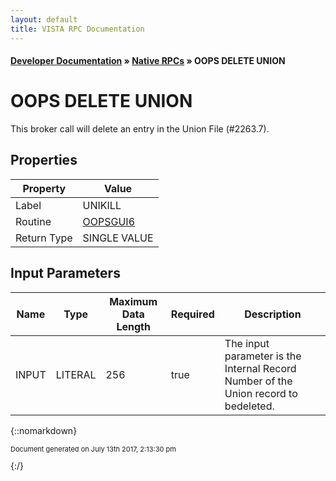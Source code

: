 ```yaml
---
layout: default
title: VISTA RPC Documentation
---
```


#### [Developer Documentation](../index) &#187; [Native RPCs](TableOfContents) &#187; OOPS DELETE UNION<br/>
# OOPS DELETE UNION

This broker call will delete an entry in the Union File (#2263.7).

## Properties

Property | Value
--- | ---
Label | UNIKILL
Routine | [OOPSGUI6](http://code.osehra.org/dox/Routine_OOPSGUI6_source.html)
Return Type | SINGLE VALUE


## Input Parameters

Name | Type | Maximum Data Length | Required | Description
--- | --- | --- | --- | ---
INPUT | LITERAL | 256 | true | The input parameter is the Internal Record Number of the Union record to bedeleted.



{::nomarkdown} <br/><p style="font-size: 11px">Document generated on July 13th 2017, 2:13:30 pm</p>{:/}